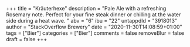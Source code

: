 +++
title = "Kräuterhexe"
description = "Pale Ale with a refreshing Rosemary note. Perfect for your fine steak dinner or chilling at the water side during a heat wave. "
abv = "6"
ibu = "22"
untappdId = "3918013"
author = "StackOverflow Brewery"
date = "2020-11-30T14:08:59+01:00"
tags = ["Bier"]
categories = ["Bier"]
comments = false
removeBlur = false
draft = false
+++
